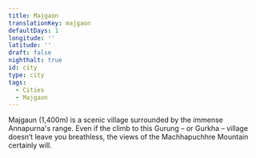 ```yaml
---
title: Majgaon
translationKey: majgaon
defaultDays: 1
longitude: ''
latitude: ''
draft: false
nighthalt: true
id: city
type: city
tags:
  - Cities
  - Majgaon
---
```

Majgaun (1,400m) is a scenic village surrounded by the immense Annapurna's range. Even if the climb to this Gurung – or Gurkha – village doesn’t leave you breathless, the views of the Machhapuchhre Mountain certainly will.